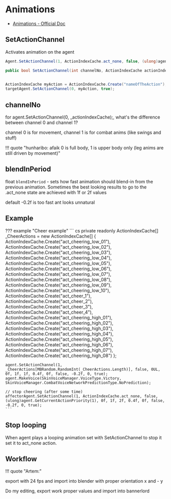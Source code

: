 # Animations

* [Animations - Official Doc](https://moddocs.bannerlord.com/asset-management/asset-types/animations/)



## SetActionChannel

Activates animation on the agent

``` cs
Agent.SetActionChannel(1, ActionIndexCache.act_none, false, (ulong)agent.GetCurrentActionPriority(1), 0f, 1f, 2f, 0.4f, 0f, false, -0.2f, 0, true);

public bool SetActionChannel(int channelNo, ActionIndexCache actionIndexCache, bool ignorePriority = false, ulong additionalFlags = 0UL, float blendWithNextActionFactor = 0f, float actionSpeed = 1f, float blendInPeriod = -0.2f, float blendOutPeriodToNoAnim = 0.4f, float startProgress = 0f, bool useLinearSmoothing = false, float blendOutPeriod = -0.2f, int actionShift = 0, bool forceFaceMorphRestart = true)


ActionIndexCache myAction = ActionIndexCache.Create("nameOfTheAction");
targetAgent.SetActionChannel(0, myAction, true);
```

## channelNo

for agent.SetActionChannel(0, _actionIndexCache);, what's the difference between channel 0 and channel 1?

channel 0 is for movement, channel 1 is for combat anims (like swings and stuff)


!!! quote "hunharibo: afaik 0 is full body, 1 is upper body only (leg anims are still driven by movement)"


## blendInPeriod

float `blendInPeriod` - sets how fast animation should blend-in from the previous animation. Sometimes the best looking results to go to the .act_none state are achieved with 1f or 2f values

default -0.2f is too fast ant looks unnatural


## Example

??? example "Cheer example"
    ``` cs
    private readonly ActionIndexCache[] _CheerActions = new ActionIndexCache[]
    {
        ActionIndexCache.Create("act_cheering_low_01"),
        ActionIndexCache.Create("act_cheering_low_02"),
        ActionIndexCache.Create("act_cheering_low_03"),
        ActionIndexCache.Create("act_cheering_low_04"),
        ActionIndexCache.Create("act_cheering_low_05"),
        ActionIndexCache.Create("act_cheering_low_06"),
        ActionIndexCache.Create("act_cheering_low_07"),
        ActionIndexCache.Create("act_cheering_low_08"),
        ActionIndexCache.Create("act_cheering_low_09"),
        ActionIndexCache.Create("act_cheering_low_10"),
        ActionIndexCache.Create("act_cheer_1"),
        ActionIndexCache.Create("act_cheer_2"),
        ActionIndexCache.Create("act_cheer_3"),
        ActionIndexCache.Create("act_cheer_4"),
        ActionIndexCache.Create("act_cheering_high_01"),
        ActionIndexCache.Create("act_cheering_high_02"),
        ActionIndexCache.Create("act_cheering_high_03"),
        ActionIndexCache.Create("act_cheering_high_04"),
        ActionIndexCache.Create("act_cheering_high_05"),
        ActionIndexCache.Create("act_cheering_high_06"),
        ActionIndexCache.Create("act_cheering_high_07"),
        ActionIndexCache.Create("act_cheering_high_08")
    };

    agent.SetActionChannel(1, _CheerActions[MBRandom.RandomInt(_CheerActions.Length)], false, 0UL, 0f, 1f, 1f, 0.4f, 0f, false, -0.2f, 0, true);
    agent.MakeVoice(SkinVoiceManager.VoiceType.Victory, SkinVoiceManager.CombatVoiceNetworkPredictionType.NoPrediction);

    // stop cheering (after some time)
    affectorAgent.SetActionChannel(1, ActionIndexCache.act_none, false, (ulong)agent.GetCurrentActionPriority(1), 0f, 1f, 2f, 0.4f, 0f, false, -0.2f, 0, true);
    ```


## Stop looping

When agent plays a looping animation set with SetActionChannel to stop it set it to act_none action.


## Workflow

!!! quote "Artem:"

export with 24 fps and import into blender with proper orientation x and - y

Do my editing, export work proper values and import into bannerlord